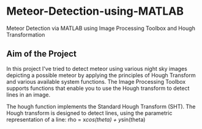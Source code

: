 # Meteor-Detection-using-MATLAB
Meteor Detection via MATLAB using Image Processing Toolbox and Hough Transformation
## Aim of the Project
In this project I've tried to detect meteor using various night sky images depicting a possible meteor by applying the principles of Hough Transform and various available system functions.
The Image Processing Toolbox supports functions that enable you to use the Hough transform to detect lines in an image.

The hough function implements the Standard Hough Transform (SHT). The Hough transform is designed to detect lines, using the parametric representation of a line:
rho = x*cos(theta) + y*sin(theta)
